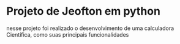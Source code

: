 # Projeto de Jeofton em python

nesse projeto foi realizado o desenvolvimento de uma calculadora Científica, como suas principais funcionalidades
